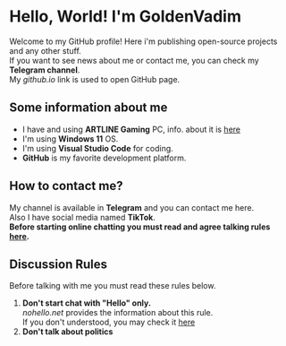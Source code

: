 # Hello, World! I'm GoldenVadim
Welcome to my GitHub profile! Here i'm publishing open-source projects and any other stuff.  
If you want to see news about me or contact me, you can check my **Telegram channel**.  
My *github.io* link is used to open GitHub page.
## Some information about me
* I have and using **ARTLINE Gaming** PC, info. about it is [here](https://hard.rozetka.com.ua/artline_x64v12/p351145518/)
* I'm using **Windows 11** OS.
* I'm using **Visual Studio Code** for coding.
* **GitHub** is my favorite development platform.
## How to contact me?
My channel is available in **Telegram** and you can contact me here.  
Also I have social media named **TikTok**.  
**Before starting online chatting you must read and agree talking rules [here](#discussion-rules).**
## Discussion Rules
Before talking with me you must read these rules below.
1. **Don't start chat with "Hello" only.**  
   *nohello.net* provides the information about this rule.  
   If you don't understood, you may check it [here](https://www.nohello.net/)
2. **Don't talk about politics**
